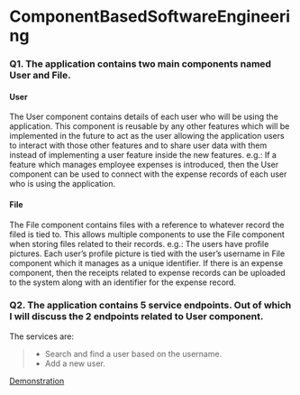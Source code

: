 # ComponentBasedSoftwareEngineering

### Q1. The application contains two main components named User and File.

#### User  
The User component contains details of each user who will be using the application. This 
component is reusable by any other features which will be implemented in the future to act as 
the user allowing the application users to interact with those other features and to share user 
data with them instead of implementing a user feature inside the new features.
e.g.: If a feature which manages employee expenses is introduced, then the User component can 
be used to connect with the expense records of each user who is using the application.
#### File  

The File component contains files with a reference to whatever record the filed is tied to. This 
allows multiple components to use the File component when storing files related to their records.
e.g.: The users have profile pictures. Each user’s profile picture is tied with the user’s username 
in File component which it manages as a unique identifier. If there is an expense component, then 
the receipts related to expense records can be uploaded to the system along with an identifier 
for the expense record.

### Q2. The application contains 5 service endpoints. Out of which I will discuss the 2 endpoints related to User component.
The services are:  
> - Search and find a user based on the username.
> - Add a new user.

[Demonstration](https://drive.google.com/file/d/1oJiE4rIiTP37GGtt-_DouG694kERFvdc/view?usp=sharing)
